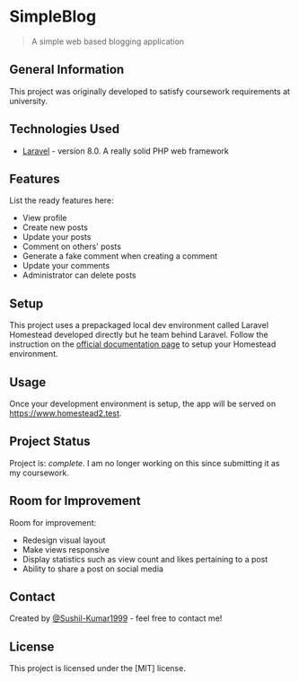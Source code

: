 # SimpleBlog
> A simple web based blogging application
<!-- Live demo [_here_](https://www.example.com). If you have the project hosted somewhere, include the link here. -->

## General Information

This project was originally developed to satisfy coursework requirements at university.

## Technologies Used
- [Laravel](https://laravel.com/) - version 8.0. A really solid PHP web framework


## Features
List the ready features here:
- View profile
- Create new posts
- Update your posts
- Comment on others' posts
- Generate a fake comment when creating a comment
- Update your comments
- Administrator can delete posts

<!-- ## Screenshots
![Example screenshot](./img/screenshot.png)
If you have screenshots you'd like to share, include them here. -->


 ## Setup
 
This project uses a prepackaged local dev environment called Laravel Homestead developed directly but he team behind Laravel.
Follow the instruction on the [official documentation page](https://laravel.com/docs/8.x/homestead) to setup your Homestead environment.


## Usage
Once your development environment is setup, the app will be served on https://www.homestead2.test.


## Project Status
Project is: _complete_.
I am no longer working on this since submitting it as my coursework.

## Room for Improvement

Room for improvement:
- Redesign visual layout
- Make views responsive
- Display statistics such as view count and likes pertaining to a post
- Ability to share a post on social media

## Contact
Created by [@Sushil-Kumar1999](https://www.github.com/Sushil-Kumar1999/) - feel free to contact me!

## License
This project is licensed under the [MIT] license.
